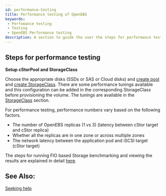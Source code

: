 ```yaml
---
id: performance-testing
title: Performance testing of OpenEBS
keywords: 
 - Perfomance testing
 - Testing
 - OpenEBS Performance testing
description: A section to guide the user the steps for performance testing of OpenEBS.
---
```


## Steps for performance testing

**Setup cStorPool and StorageClass**

Choose the appropriate disks (SSDs or SAS or Cloud disks) and [create pool](/deprecated/spc-based-cstor#creating-cStor-storage-pools)  and [create StorageClass](/deprecated/spc-based-cstor#creating-cStor-storage-class).  There are some performance tunings available and this configuration can be added in the corresponding StorageClass before provisioning the volume. The tunings are available in the [StorageClass](/deprecated/spc-based-cstor#setting-performance-tunings) section. 

For performance testing, performance numbers vary based on the following factors.

- The number of OpenEBS replicas (1 vs 3) (latency between cStor target and cStor replica)
- Whether all the replicas are in one zone or across multiple zones
- The network latency between the application pod and iSCSI target (cStor target)

The steps for running FIO based Storage benchmarking and viewing the results are explained in detail [here](https://github.com/openebs/performance-benchmark/tree/master/fio-benchmarks). 

## See Also:

[Seeking help](/introduction/community)